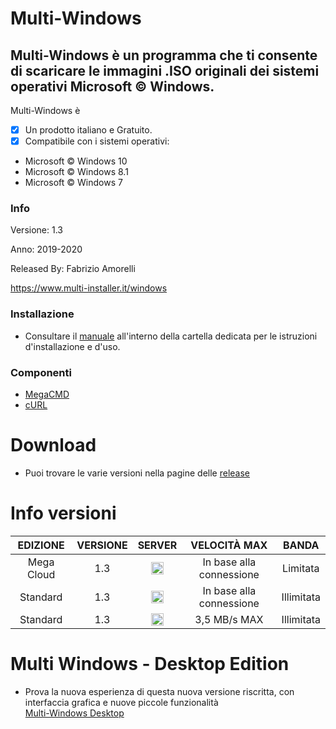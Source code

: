 ﻿# Multi-Windows
## Multi-Windows è un programma che ti consente di scaricare le immagini .ISO originali dei sistemi operativi Microsoft © Windows.

Multi-Windows è 

- [x] Un prodotto italiano e Gratuito.
- [x] Compatibile con i sistemi operativi:
- Microsoft © Windows 10
- Microsoft © Windows 8.1
- Microsoft © Windows 7

### Info

Versione: 1.3

Anno: 2019-2020

Released By: Fabrizio Amorelli

https://www.multi-installer.it/windows

### Installazione
- Consultare il [manuale](manuali/Multi-Windows.pdf) all'interno della cartella dedicata per le istruzioni d'installazione e d'uso.

### Componenti
- [MegaCMD](https://mega.nz/cmd)
- [cURL](https://curl.haxx.se)

# Download
- Puoi trovare le varie versioni nella pagine delle <a href="https://github.com/Fabrizio04/Multi-Windows/releases/">release</a>

# Info versioni

| EDIZIONE | VERSIONE | SERVER | VELOCITÀ MAX	| BANDA |
|:-------:|:-------:|:-------:|:-------:|:-------:|
| Mega Cloud | 1.3 | <img src="https://www.multi-installer.it/windows/ico/Mega.png" title="Mega Cloud" width="20" height="20" > | In base alla connessione	| Limitata |
| Standard | 1.3 | <img src="https://www.multi-installer.it/windows/ico/Windows.png" title="Mega Cloud" width="20" height="20" > | In base alla connessione	| Illimitata |
| Standard | 1.3 | <img src="https://www.multi-installer.it/windows/ico/Multi.png" title="Mega Cloud" width="20" height="20" > | 3,5 MB/s MAX	| Illimitata |

# Multi Windows - Desktop Edition
- Prova la nuova esperienza di questa nuova versione riscritta, con interfaccia grafica e nuove piccole funzionalità<br>
[Multi-Windows Desktop](https://github.com/Fabrizio04/Multi-Windows-Desktop/)
